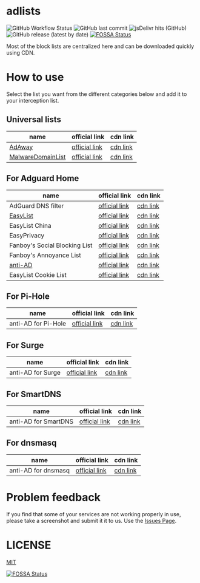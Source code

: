 # adlists
![GitHub Workflow Status](https://img.shields.io/github/workflow/status/bmyjacks/adlists/Update%20list?label=update&logo=github&style=for-the-badge)
![GitHub last commit](https://img.shields.io/github/last-commit/bmyjacks/adlists?logo=github&style=for-the-badge)
![jsDelivr hits (GitHub)](https://img.shields.io/jsdelivr/gh/hm/bmyjacks/adlists?label=downloads&logo=jsdelivr&style=for-the-badge)
![GitHub release (latest by date)](https://img.shields.io/github/v/release/bmyjacks/adlists?logo=github&style=for-the-badge)
[![FOSSA Status](https://app.fossa.com/api/projects/git%2Bgithub.com%2Fbmyjacks%2Fadlists.svg?type=shield)](https://app.fossa.com/projects/git%2Bgithub.com%2Fbmyjacks%2Fadlists?ref=badge_shield)

Most of the block lists are centralized here and can be downloaded quickly using CDN.

# How to use
Select the list you want from the different categories below and add it to your interception list.

## Universal lists

| name                                                      | official link                                                                               | cdn link                                                                               |
| --------------------------------------------------------- | ------------------------------------------------------------------------------------------- | -------------------------------------------------------------------------------------- |
| [AdAway](https://adaway.org/)                             | [official link](https://raw.githubusercontent.com/AdAway/adaway.github.io/master/hosts.txt) | [cdn link](https://cdn.jsdelivr.net/gh/bmyjacks/adlists@latest/adlists/AdAway.txt)            |
| [MalwareDomainList](http://www.malwaredomainlist.com/)    | [official link](http://www.malwaredomainlist.com/hostslist/hosts.txt)                       | [cdn link](https://cdn.jsdelivr.net/gh/bmyjacks/adlists@latest/adlists/MalwareDomainList.txt) |

## For Adguard Home

| name                             | official link                                                                               | cdn link                                                                                          |
| -------------------------------- | ------------------------------------------------------------------------------------------- | ------------------------------------------------------------------------------------------------- |
| AdGuard DNS filter               | [official link](https://adguardteam.github.io/AdGuardSDNSFilter/Filters/filter.txt)         | [cdn link](https://cdn.jsdelivr.net/gh/bmyjacks/adlists@latest/adlists/AdGuard-DNS-filter.txt)           |
| [EasyList](https://easylist.to/) | [official link](https://easylist-downloads.adblockplus.org/easylist.txt)                    | [cdn link](https://cdn.jsdelivr.net/gh/bmyjacks/adlists@latest/adlists/EasyList.txt)                     |
| EasyList China                   | [official link](https://easylist-downloads.adblockplus.org/easylistchina.txt)               | [cdn link](https://cdn.jsdelivr.net/gh/bmyjacks/adlists@master/adlists/EasyList-China.txt)           |
| EasyPrivacy                      | [official link](https://easylist.to/easylist/easyprivacy.txt)                               | [cdn link](https://cdn.jsdelivr.net/gh/bmyjacks/adlists@latest/adlists/EasyPrivacy.txt)                  |
| Fanboy's Social Blocking List    | [official link](https://easylist.to/easylist/fanboy-social.txt)                             | [cdn link](https://cdn.jsdelivr.net/gh/bmyjacks/adlists@latest/adlists/Fanboy-Social-Blocking-List.txt)  |
| Fanboy's Annoyance List          | [official link](https://easylist.to/easylist/fanboy-annoyance.txt)                          | [cdn link](https://cdn.jsdelivr.net/gh/bmyjacks/adlists@latest/adlists/Fanboy-Annoyance-List.txt)   |
| [anti-AD](https://anti-ad.net/)  | [official link](https://anti-ad.net/easylist.txt)                                           | [cdn link](https://cdn.jsdelivr.net/gh/bmyjacks/adlists@latest/adlists/anti-AD.txt)                      |
| EasyList Cookie List             | [official link](https://easylist-downloads.adblockplus.org/easylist-cookie.txt)             | [cdn link](https://cdn.jsdelivr.net/gh/bmyjacks/adlists@latest/adlists/EasyList-Cookie-List.txt)  |

## For Pi-Hole

| name                | official link                                    | cdn link                                                                                  |
| ------------------- | ------------------------------------------------ | ----------------------------------------------------------------------------------------- |
| anti-AD for Pi-Hole | [official link](https://anti-ad.net/domains.txt) | [cdn link](https://cdn.jsdelivr.net/gh/bmyjacks/adlists@latest/adlists/anti-AD-for-Pi-Hole.txt)  |

## For Surge

| name              | official link                                  | cdn link                                                                               |
| ----------------- | ---------------------------------------------- | -------------------------------------------------------------------------------------- |
| anti-AD for Surge | [official link](https://anti-ad.net/surge.txt) | [cdn link](https://cdn.jsdelivr.net/gh/bmyjacks/adlists@latest/adlists/anti-AD-for-Surge.txt) |

## For SmartDNS

| name                 | official link                                                  | cdn link                                                                                   |
| -------------------- | -------------------------------------------------------------- | ------------------------------------------------------------------------------------------ |
| anti-AD for SmartDNS | [official link](https://anti-ad.net/anti-ad-for-smartdns.conf) | [cdn link](https://cdn.jsdelivr.net/gh/bmyjacks/adlists@latest/adlists/anti-AD-for-SmartDNS.conf) |

## For dnsmasq

| name                | official link                                                 | cdn link                                                                                  |
| ------------------- | ------------------------------------------------------------- | ----------------------------------------------------------------------------------------- |
| anti-AD for dnsmasq | [official link](https://anti-ad.net/anti-ad-for-dnsmasq.conf) | [cdn link](https://cdn.jsdelivr.net/gh/bmyjacks/adlists@latest/adlists/anti-AD-for-dnsmasq.conf) |

# Problem feedback
If you find that some of your services are not working properly in use, please take a screenshot and submit it it to us. Use the [Issues Page](https://github.com/bmyjacks/adlists/issues).

# LICENSE
[MIT](https://github.com/bmyjacks/adlists/LICENSE)


[![FOSSA Status](https://app.fossa.com/api/projects/git%2Bgithub.com%2Fbmyjacks%2Fadlists.svg?type=large)](https://app.fossa.com/projects/git%2Bgithub.com%2Fbmyjacks%2Fadlists?ref=badge_large)